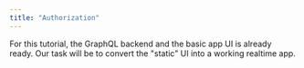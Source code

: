 ```yaml
---
title: "Authorization"
---
```


For this tutorial, the GraphQL backend and the basic app UI is already ready.
Our task will be to convert the "static" UI into a working realtime app.
